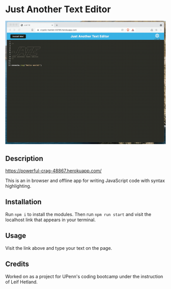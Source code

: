 # Just Another Text Editor

![screenshot](./Assets/00-demo.gif)

## Description

https://powerful-crag-48867.herokuapp.com/

This is an in browser and offline app for writing JavaScript code with syntax highlighting.

## Installation

Run ```npm i``` to install the modules.
Then run ```npm run start``` and visit the localhost link that appears in your terminal.

## Usage

Visit the link above and type your text on the page.

## Credits

Worked on as a project for UPenn's coding bootcamp under the instruction of Leif Hetland.